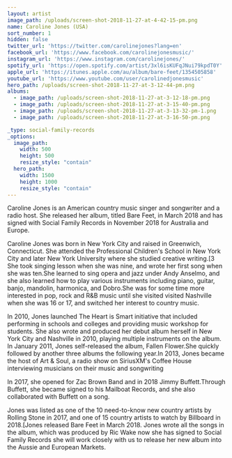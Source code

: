```yaml
---
layout: artist
image_path: /uploads/screen-shot-2018-11-27-at-4-42-15-pm.png
name: Caroline Jones (USA)
sort_number: 1
hidden: false
twitter_url: 'https://twitter.com/carolinejones?lang=en'
facebook_url: 'https://www.facebook.com/carolinejonesmusic/'
instagram_url: 'https://www.instagram.com/carolinejones/'
spotify_url: 'https://open.spotify.com/artist/3xl6isKUFqJNui79kpdT0Y'
apple_url: 'https://itunes.apple.com/au/album/bare-feet/1354505858'
youtube_url: 'https://www.youtube.com/user/carolinedjonesmusic'
hero_path: /uploads/screen-shot-2018-11-27-at-3-12-44-pm.png
albums:
  - image_path: /uploads/screen-shot-2018-11-27-at-3-12-18-pm.png
  - image_path: /uploads/screen-shot-2018-11-27-at-3-15-40-pm.png
  - image_path: /uploads/screen-shot-2018-11-27-at-3-13-32-pm-1.png
  - image_path: /uploads/screen-shot-2018-11-27-at-3-16-50-pm.png

_type: social-family-records
_options:
  image_path:
    width: 500
    height: 500
    resize_style: "contain"
  hero_path:
    width: 1500
    height: 1000
    resize_style: "contain"
---
```


Caroline Jones is an American country music singer and songwriter and a radio host. She released her album, titled Bare Feet, in March 2018 and has signed with Social Family Records in November 2018 for Australia and Europe.

Caroline Jones was born in New York City and raised in Greenwich, Connecticut. She attended the Professional Children's School in New York City and later New York University where she studied creative writing.[3 She took singing lesson when she was nine, and wrote her first song when she was ten.She learned to sing opera and jazz under Andy Anselmo, and she also learned how to play various instruments including piano, guitar, banjo, mandolin, harmonica, and Dobro.She was for some time more interested in pop, rock and R&B music until she visited visited Nashville when she was 16 or 17, and switched her interest to country music.

In 2010, Jones launched The Heart is Smart initiative that included performing in schools and colleges and providing music workshop for students. She also wrote and produced her debut album herself in New York City and Nashville in 2010, playing multiple instruments on the album. In January 2011, Jones self-released the album, Fallen Flower.She quickly followed by another three albums the following year.In 2013, Jones became the host of Art & Soul, a radio show on SiriusXM's Coffee House interviewing musicians on their music and songwriting

In 2017, she opened for Zac Brown Band and in 2018 Jimmy Buffett.Through Buffett, she became signed to his Mailboat Records, and she also collaborated with Buffett on a song.

Jones was listed as one of the 10 need-to-know new country artists by Rolling Stone in 2017, and one of 15 country artists to watch by Billboard in 2018.[Jones released Bare Feet in March 2018. Jones wrote all the songs in the album, which was produced by Ric Wake now she has signed to Social Family Records she will work closely with us to release her new album into the Aussie and European Markets.